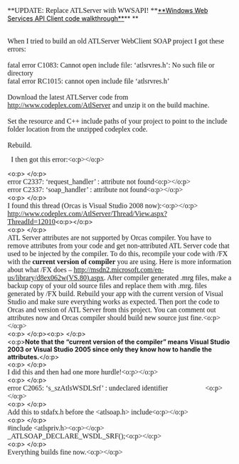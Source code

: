 <p style="MARGIN: 0in 0in 0pt" class=MsoNormal><font size=3><font face=Calibri>**UPDATE: Replace ATLServer with WWSAPI!&nbsp;**</font></font><a title="Windows Web Services Walkthrough" href="http://blogs.msdn.com/jpsanders/archive/2009/03/24/windows-web-services-api-client-code-walkthrough-on-windows-7.aspx" mce_href="http://blogs.msdn.com/jpsanders/archive/2009/03/24/windows-web-services-api-client-code-walkthrough-on-windows-7.aspx"><font color=#000000>**Windows Web Services API Client code walkthrough**</font></a>**&nbsp;**</p> <p style="MARGIN: 0in 0in 0pt" class=MsoNormal mce_keep="true">&nbsp;</p> <p style="MARGIN: 0in 0in 0pt" class=MsoNormal mce_keep="true">&nbsp;</p> <p style="MARGIN: 0in 0in 0pt" class=MsoNormal><font size=3><font face=Calibri>When I tried to build an old ATLServer WebClient SOAP project I got these errors:<?xml:namespace prefix = o ns = "urn:schemas-microsoft-com:office:office" /><o:p></o:p></font></font></p> <p style="MARGIN: 0in 0in 0pt" class=MsoNormal><o:p><font size=3 face=Calibri>&nbsp;</font></o:p></p> <p style="MARGIN: 0in 0in 0pt" class=MsoNormal><font size=3><font face=Calibri>fatal error C1083: Cannot open include file: &#8216;atlsrvres.h&#8217;: No such file or directory<o:p></o:p></font></font></p> <p style="MARGIN: 0in 0in 0pt" class=MsoNormal><font size=3><font face=Calibri>fatal error RC1015: cannot open include file &#8216;atlsrvres.h&#8217;<o:p></o:p></font></font></p> <p style="MARGIN: 0in 0in 0pt" class=MsoNormal><o:p><font size=3 face=Calibri>&nbsp;</font></o:p></p> <p style="MARGIN: 0in 0in 0pt" class=MsoNormal><font size=3 face=Calibri>Download the latest ATLServer code from </font><a href="http://www.codeplex.com/AtlServer" mce_href="http://www.codeplex.com/AtlServer"><font size=3 face=Calibri>http://www.codeplex.com/AtlServer</font></a><font size=3><font face=Calibri> and unzip it on the build machine.<o:p></o:p></font></font></p> <p style="MARGIN: 0in 0in 0pt" class=MsoNormal><o:p><font size=3 face=Calibri>&nbsp;</font></o:p></p> <p style="MARGIN: 0in 0in 0pt" class=MsoNormal><font size=3><font face=Calibri>Set the resource and C++ include paths of your project to point to the include folder location from the unzipped codeplex code.<o:p></o:p></font></font></p> <p style="MARGIN: 0in 0in 0pt" class=MsoNormal><o:p><font size=3 face=Calibri>&nbsp;</font></o:p></p> <p style="MARGIN: 0in 0in 0pt" class=MsoNormal><font size=3><font face=Calibri>Rebuild.

<span style="mso-spacerun: yes">&nbsp; </span>I then got this error:<o:p></o:p></font></font></p> <p style="MARGIN: 0in 0in 0pt" class=MsoNormal><o:p><font size=3 face=Calibri>&nbsp;</font></o:p></p> <p style="MARGIN: 0in 0in 0pt" class=MsoNormal><font size=3><font face=Calibri>error C2337: &#8216;request_handler&#8217; : attribute not found<o:p></o:p></font></font></p> <p style="MARGIN: 0in 0in 0pt" class=MsoNormal><font size=3><font face=Calibri>error C2337: &#8216;soap_handler&#8217; : attribute not found<o:p></o:p></font></font></p> <p style="MARGIN: 0in 0in 0pt" class=MsoNormal><o:p><font size=3 face=Calibri>&nbsp;</font></o:p></p> <p style="MARGIN: 0in 0in 0pt" class=MsoNormal><font size=3><font face=Calibri>I found this thread (Orcas is Visual Studio 2008 now):<o:p></o:p></font></font></p> <p style="MARGIN: 0in 0in 0pt" class=MsoNormal><a href="http://www.codeplex.com/AtlServer/Thread/View.aspx?ThreadId=12010" mce_href="http://www.codeplex.com/AtlServer/Thread/View.aspx?ThreadId=12010"><font size=3 face=Calibri>http://www.codeplex.com/AtlServer/Thread/View.aspx?ThreadId=12010</font></a><o:p></o:p></p> <p style="MARGIN: 0in 0in 0pt" class=MsoNormal><o:p><font size=3 face=Calibri>&nbsp;</font></o:p></p> <p style="MARGIN: 0in 0in 0pt" class=MsoNormal><font size=3><font face=Calibri>ATL Server attributes are not supported by Orcas compiler. You have to remove attributes from your code and get non-attributed ATL Server code that used to be injected by the compiler. To do this, recompile your code with /FX with the **current version of compiler** you are using. Here is more information about what /FX does &#8211; http://msdn2.microsoft.com/en-us/library/d8ex062w(VS.80).aspx. After compiler generated .mrg files, make a backup copy of your old source files and replace them with .mrg. files generated by /FX build. Rebuild your app with the current version of Visual Studio and make sure everything works as expected. Then port the code to Orcas and version of ATL Server from this project. You can comment out attributes now and Orcas compiler should build new source just fine.<o:p></o:p></font></font></p> <p style="MARGIN: 0in 0in 0pt" class=MsoNormal><o:p><font size=3 face=Calibri>&nbsp;</font></o:p><o:p>&nbsp;</o:p></p> <p style="MARGIN: 0in 0in 0pt" class=MsoNormal><o:p>**Note that the&nbsp;&#8220;current version of the compiler&#8221; means Visual Studio 2003 or Visual Studio 2005 since&nbsp;only they&nbsp;know how to handle the attributes.**</o:p></p> <p style="MARGIN: 0in 0in 0pt" class=MsoNormal><o:p>&nbsp;</o:p></p> <p style="MARGIN: 0in 0in 0pt" class=MsoNormal><font size=3><font face=Calibri>I did this and then had one more hurdle!<o:p></o:p></font></font></p> <p style="MARGIN: 0in 0in 0pt" class=MsoNormal><o:p><font size=3 face=Calibri>&nbsp;</font></o:p></p> <p style="MARGIN: 0in 0in 0pt" class=MsoNormal><font size=3><font face=Calibri>error C2065: &#8216;s_szAtlsWSDLSrf&#8217; : undeclared identifier<span style="mso-tab-count: 2">&nbsp;&nbsp;&nbsp;&nbsp;&nbsp;&nbsp;&nbsp;&nbsp;&nbsp;&nbsp;&nbsp;&nbsp;&nbsp;&nbsp;&nbsp;&nbsp;&nbsp;&nbsp;&nbsp;&nbsp; </span><o:p></o:p></font></font></p> <p style="MARGIN: 0in 0in 0pt" class=MsoNormal><o:p><font size=3 face=Calibri>&nbsp;</font></o:p></p> <p style="MARGIN: 0in 0in 0pt" class=MsoNormal><font size=3><font face=Calibri>Add this to stdafx.h before the <atlsoap.h> include<o:p></o:p></font></font></p> <p style="MARGIN: 0in 0in 0pt" class=MsoNormal><o:p><font size=3 face=Calibri>&nbsp;</font></o:p></p> <p style="MARGIN: 0in 0in 0pt" class=MsoNormal><font size=3><font face=Calibri>#include <atlspriv.h><o:p></o:p></font></font></p> <p style="MARGIN: 0in 0in 0pt" class=MsoNormal><font size=3><font face=Calibri>\_ATLSOAP\_DECLARE\_WSDL\_SRF();<o:p></o:p></font></font></p> <p style="MARGIN: 0in 0in 0pt" class=MsoNormal><o:p><font size=3 face=Calibri>&nbsp;</font></o:p></p> <p style="MARGIN: 0in 0in 0pt" class=MsoNormal><font size=3><font face=Calibri>Everything builds fine now.<o:p></o:p></font></font></p>